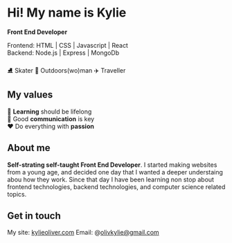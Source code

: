 Hi! My name is Kylie
========================================================================================================================================
**Front End Developer** <br/>

Frontend:  HTML | CSS | Javascript | React <br/>
Backend: Node.js | Express | MongoDb <br/>
<br/>
⛸️ Skater 🌳 Outdoors(wo)man ✈️ Traveller

## My values

🧠 **Learning** should be lifelong <br/>
🔑  Good **communication** is key <br/>
❤️ Do everything with **passion** <br/>

## About me


**Self-strating self-taught Front End Developer**. I started making websites from a young age, and decided one day that I wanted a deeper understaing abou how they work. Since that day I have been learning non stop about frontend technologies, backend technologies, and computer science related topics.


## Get in touch 
My site: [kylieoliver.com](https://www.kylieoliver.com/)
Email: @olivkylie@gmail.com

